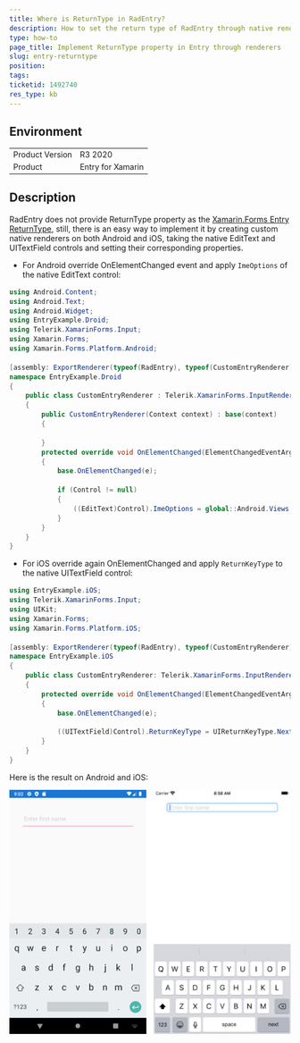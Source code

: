 ```yaml
---
title: Where is ReturnType in RadEntry?
description: How to set the return type of RadEntry through native renderers
type: how-to
page_title: Implement ReturnType property in Entry through renderers
slug: entry-returntype
position: 
tags: 
ticketid: 1492740
res_type: kb
---
```


## Environment
<table>
	<tbody>
		<tr>
			<td>Product Version</td>
			<td>R3 2020</td>
		</tr>
		<tr>
			<td>Product</td>
			<td>Entry for Xamarin</td>
		</tr>
	</tbody>
</table>


## Description

RadEntry does not provide ReturnType property as the [Xamarin.Forms Entry ReturnType](https://docs.microsoft.com/en-us/xamarin/xamarin-forms/user-interface/text/entry#customize-the-return-key), still, there is an easy way to implement it by creating custom native renderers on both Android and iOS, taking the native EditText and UITextField controls and setting their corresponding properties.

* For Android override OnElementChanged event and apply <code>ImeOptions</code> of the native EditText control:

```C#
using Android.Content;
using Android.Text;
using Android.Widget;
using EntryExample.Droid;
using Telerik.XamarinForms.Input;
using Xamarin.Forms;
using Xamarin.Forms.Platform.Android;

[assembly: ExportRenderer(typeof(RadEntry), typeof(CustomEntryRenderer))]
namespace EntryExample.Droid
{
    public class CustomEntryRenderer : Telerik.XamarinForms.InputRenderer.Android.EntryRenderer
    {
        public CustomEntryRenderer(Context context) : base(context)
        {

        }
        protected override void OnElementChanged(ElementChangedEventArgs<RadEntry> e)
        {
            base.OnElementChanged(e);

            if (Control != null)
            {
                ((EditText)Control).ImeOptions = global::Android.Views.InputMethods.ImeAction.Next;
            }
        }
    }
}
```

* For iOS override again OnElementChanged and apply <code>ReturnKeyType</code> to the native UITextField control: 

```C#
using EntryExample.iOS;
using Telerik.XamarinForms.Input;
using UIKit;
using Xamarin.Forms;
using Xamarin.Forms.Platform.iOS;

[assembly: ExportRenderer(typeof(RadEntry), typeof(CustomEntryRenderer))]
namespace EntryExample.iOS
{
    public class CustomEntryRenderer: Telerik.XamarinForms.InputRenderer.iOS.EntryRenderer
    {
        protected override void OnElementChanged(ElementChangedEventArgs<RadEntry> e)
        {
            base.OnElementChanged(e);

            ((UITextField)Control).ReturnKeyType = UIReturnKeyType.Next;
        }
    }
}
```

Here is the result on Android and iOS:

![](images/entry-returntype.png)